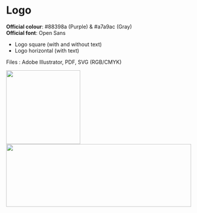 # Logo

**Official colour**: #88398a (Purple) & #a7a9ac (Gray)  
**Official font**: Open Sans   

* Logo square (with and without text)
* Logo horizontal (with text)
 
Files : Adobe Illustrator, PDF, SVG (RGB/CMYK)

<img src="https://github.com/rladies/starter-kit/blob/master/logo/R-LadiesGlobal_RBG_online_LogoWithText.png" data-canonical-src="https://github.com/rladies/starter-kit/blob/master/logo/R-LadiesGlobal_RBG_online_LogoWithText.png" width="200" height="200" />

<img src="https://github.com/rladies/starter-kit/blob/master/logo/R-LadiesGlobal_RBG_online_LogoWithText_Horizontal.png" data-canonical-src="https://github.com/rladies/starter-kit/blob/master/logo/R-LadiesGlobal_RBG_online_LogoWithText_Horizontal.png" width="500" height="170" />
